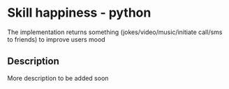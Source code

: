 # Skill happiness - python

The implementation returns something (jokes/video/music/initiate call/sms to friends) to improve users mood


## Description

More description to be added soon